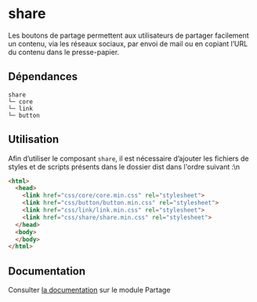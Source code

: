 # share

Les boutons de partage permettent aux utilisateurs de partager facilement un contenu, via les réseaux sociaux, par envoi de mail ou en copiant l’URL du contenu dans le presse-papier.

## Dépendances
```shell
share
└─ core
└─ link
└─ button
```

## Utilisation
Afin d’utiliser le composant `share`, il est nécessaire d’ajouter les fichiers de styles et de scripts présents dans le dossier dist dans l'ordre suivant :\n
```html
<html>
  <head>
    <link href="css/core/core.min.css" rel="stylesheet">
    <link href="css/button/button.min.css" rel="stylesheet">
    <link href="css/link/link.min.css" rel="stylesheet">
    <link href="css/share/share.min.css" rel="stylesheet">
  </head>
  <body>
  </body>
</html>
```

## Documentation

Consulter [la documentation](https://www.systeme-de-design.gouv.fr/version-courante/fr/composants/partage) sur le module Partage